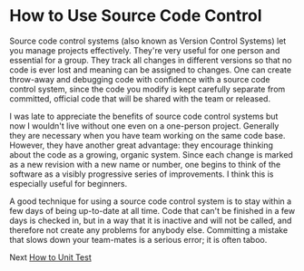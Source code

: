 # How to Use Source Code Control
[//]: # (Version:1.0.0)
Source code control systems (also known as Version Control Systems) let you manage projects effectively. They're very useful for one person and essential for a group. They track all changes in different versions so that no code is ever lost and meaning can be assigned to changes. One can create throw-away and debugging code with confidence with a source code control system, since the code you modify is kept carefully separate from committed, official code that will be shared with the team or released.

I was late to appreciate the benefits of source code control systems but now I wouldn't live without one even on a one-person project. Generally they are necessary when you have team working on the same code base. However, they have another great advantage: they encourage thinking about the code as a growing, organic system. Since each change is marked as a new revision with a new name or number, one begins to think of the software as a visibly progressive series of improvements. I think this is especially useful for beginners.

A good technique for using a source code control system is to stay within a few days of being up-to-date at all time. Code that can't be finished in a few days is checked in, but in a way that it is inactive and will not be called, and therefore not create any problems for anybody else. Committing a mistake that slows down your team-mates is a serious error; it is often taboo.

Next [How to Unit Test](08-How-to-Unit-Test.md)
